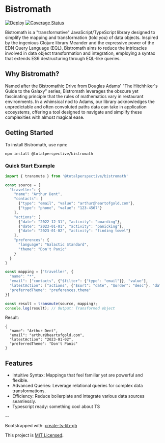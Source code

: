 # Bistromath

[![Deploy](https://github.com/totalperspective/bistromath/workflows/build/badge.svg)](https://github.com/totalperspective/bistromath/actions)
[![Coverage Status](https://coveralls.io/repos/github/totalperspective/bistromath/badge.svg?branch=master)](https://coveralls.io/github/totalperspective/bistromath?branch=master)

Bistromath is a "transformative" JavaScript/TypeScript library designed to simplify the mapping and transformation (told you) of data objects. Inspired by the ingenious Clojure library Meander and the expressive power of the EDN Query Language (EQL), Bistromath aims to reduce the intricacies involved in data object transformation and integration, employing a syntax that extends ES6 destructuring through EQL-like queries.

## Why Bistromath?

Named after the Bistromathic Drive from Douglas Adams' "The Hitchhiker's Guide to the Galaxy" series, Bistromath leverages the obscure yet fascinating principle that the rules of mathematics vary in restaurant environments. In a whimsical nod to Adams, our library acknowledges the unpredictable and often convoluted paths data can take in application ecosystems, offering a tool designed to navigate and simplify these complexities with almost magical ease.

## Getting Started

To install Bistromath, use npm:

```
npm install @totalperspective/bistromath
```

### Quick Start Example

```js
import { transmute } from '@totalperspective/bistromath'

const source = {
  "traveller": {
    "name": "Arthur Dent",
    "contacts": [
      {"type": "email", "value": "arthur@heartofgold.com"},
      {"type": "phone", "value": "123-4567"}
    ],
    "actions": [
      {"date": "2022-12-31", "activity": "boarding"},
      {"date": "2023-01-01", "activity": "panicking"},
      {"date": "2023-01-02", "activity": "finding towel"}
    ],
    "preferences": {
      "language": "Galactic Standard",
      "theme": "Don't Panic"
    }
  }
}

const mapping = ["traveller", {
  "name": "*",
  "email": ["contacts", {"$filter": {"type": "email"}}, "value"],
  "latestAction": ["actions", {"$sort": "date", "$order": "desc"}, "date", {"$limit": 1}],
  "preferredTheme": "preferences.theme"
}]

const result = transmute(source, mapping);
console.log(result); // Output: Transformed object
```
Result:
```
{
  "name": "Arthur Dent",
  "email": "arthur@heartofgold.com",
  "latestAction": "2023-01-02",
  "preferredTheme": "Don't Panic"
}
```
## Features

- Intuitive Syntax: Mappings that feel familiar yet are powerful and flexible.
- Advanced Queries: Leverage relational queries for complex data transformations.
- Efficiency: Reduce boilerplate and integrate various data sources seamlessly.
- Typescript ready: something cool about TS

--

Bootstrapped with: [create-ts-lib-gh](https://github.com/glebbash/create-ts-lib-gh)

This project is [MIT Licensed](LICENSE).